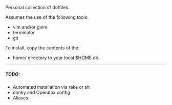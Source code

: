 Personal collection of dotfiles.

Assumes the use of the following tools:
* vim and/or gvim
* terminator
* git

To install, copy the contents of the:
* home/ directory to your local $HOME dir.


---

##### TODO:
* Automated installation via rake or sh
* conky and Openbox config
* Aliases


